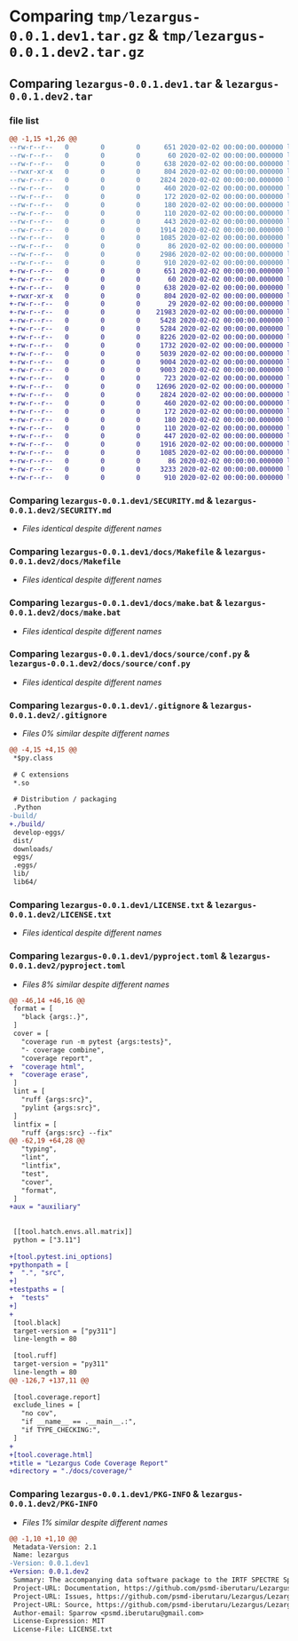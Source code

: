 # Comparing `tmp/lezargus-0.0.1.dev1.tar.gz` & `tmp/lezargus-0.0.1.dev2.tar.gz`

## Comparing `lezargus-0.0.1.dev1.tar` & `lezargus-0.0.1.dev2.tar`

### file list

```diff
@@ -1,15 +1,26 @@
--rw-r--r--   0        0        0      651 2020-02-02 00:00:00.000000 lezargus-0.0.1.dev1/SECURITY.md
--rw-r--r--   0        0        0       60 2020-02-02 00:00:00.000000 lezargus-0.0.1.dev1/workspace.code-workspace
--rw-r--r--   0        0        0      638 2020-02-02 00:00:00.000000 lezargus-0.0.1.dev1/docs/Makefile
--rwxr-xr-x   0        0        0      804 2020-02-02 00:00:00.000000 lezargus-0.0.1.dev1/docs/make.bat
--rw-r--r--   0        0        0     2824 2020-02-02 00:00:00.000000 lezargus-0.0.1.dev1/docs/source/conf.py
--rw-r--r--   0        0        0      460 2020-02-02 00:00:00.000000 lezargus-0.0.1.dev1/docs/source/index.rst
--rw-r--r--   0        0        0      172 2020-02-02 00:00:00.000000 lezargus-0.0.1.dev1/src/lezargus/__init__.py
--rw-r--r--   0        0        0      180 2020-02-02 00:00:00.000000 lezargus-0.0.1.dev1/src/lezargus/__version__.py
--rw-r--r--   0        0        0      110 2020-02-02 00:00:00.000000 lezargus-0.0.1.dev1/tests/__init__.py
--rw-r--r--   0        0        0      443 2020-02-02 00:00:00.000000 lezargus-0.0.1.dev1/tests/test_global.py
--rw-r--r--   0        0        0     1914 2020-02-02 00:00:00.000000 lezargus-0.0.1.dev1/.gitignore
--rw-r--r--   0        0        0     1085 2020-02-02 00:00:00.000000 lezargus-0.0.1.dev1/LICENSE.txt
--rw-r--r--   0        0        0       86 2020-02-02 00:00:00.000000 lezargus-0.0.1.dev1/README.md
--rw-r--r--   0        0        0     2986 2020-02-02 00:00:00.000000 lezargus-0.0.1.dev1/pyproject.toml
--rw-r--r--   0        0        0      910 2020-02-02 00:00:00.000000 lezargus-0.0.1.dev1/PKG-INFO
+-rw-r--r--   0        0        0      651 2020-02-02 00:00:00.000000 lezargus-0.0.1.dev2/SECURITY.md
+-rw-r--r--   0        0        0       60 2020-02-02 00:00:00.000000 lezargus-0.0.1.dev2/workspace.code-workspace
+-rw-r--r--   0        0        0      638 2020-02-02 00:00:00.000000 lezargus-0.0.1.dev2/docs/Makefile
+-rwxr-xr-x   0        0        0      804 2020-02-02 00:00:00.000000 lezargus-0.0.1.dev2/docs/make.bat
+-rw-r--r--   0        0        0       29 2020-02-02 00:00:00.000000 lezargus-0.0.1.dev2/docs/coverage/.gitignore
+-rw-r--r--   0        0        0    21983 2020-02-02 00:00:00.000000 lezargus-0.0.1.dev2/docs/coverage/coverage_html.js
+-rw-r--r--   0        0        0     5428 2020-02-02 00:00:00.000000 lezargus-0.0.1.dev2/docs/coverage/d_42ee850819605eda___init___py.html
+-rw-r--r--   0        0        0     5284 2020-02-02 00:00:00.000000 lezargus-0.0.1.dev2/docs/coverage/d_a44f0ac069e85531___init___py.html
+-rw-r--r--   0        0        0     8226 2020-02-02 00:00:00.000000 lezargus-0.0.1.dev2/docs/coverage/d_a44f0ac069e85531_test_global_py.html
+-rw-r--r--   0        0        0     1732 2020-02-02 00:00:00.000000 lezargus-0.0.1.dev2/docs/coverage/favicon_32.png
+-rw-r--r--   0        0        0     5039 2020-02-02 00:00:00.000000 lezargus-0.0.1.dev2/docs/coverage/index.html
+-rw-r--r--   0        0        0     9004 2020-02-02 00:00:00.000000 lezargus-0.0.1.dev2/docs/coverage/keybd_closed.png
+-rw-r--r--   0        0        0     9003 2020-02-02 00:00:00.000000 lezargus-0.0.1.dev2/docs/coverage/keybd_open.png
+-rw-r--r--   0        0        0      723 2020-02-02 00:00:00.000000 lezargus-0.0.1.dev2/docs/coverage/status.json
+-rw-r--r--   0        0        0    12696 2020-02-02 00:00:00.000000 lezargus-0.0.1.dev2/docs/coverage/style.css
+-rw-r--r--   0        0        0     2824 2020-02-02 00:00:00.000000 lezargus-0.0.1.dev2/docs/source/conf.py
+-rw-r--r--   0        0        0      460 2020-02-02 00:00:00.000000 lezargus-0.0.1.dev2/docs/source/index.rst
+-rw-r--r--   0        0        0      172 2020-02-02 00:00:00.000000 lezargus-0.0.1.dev2/src/lezargus/__init__.py
+-rw-r--r--   0        0        0      180 2020-02-02 00:00:00.000000 lezargus-0.0.1.dev2/src/lezargus/__version__.py
+-rw-r--r--   0        0        0      110 2020-02-02 00:00:00.000000 lezargus-0.0.1.dev2/tests/__init__.py
+-rw-r--r--   0        0        0      447 2020-02-02 00:00:00.000000 lezargus-0.0.1.dev2/tests/test_global.py
+-rw-r--r--   0        0        0     1916 2020-02-02 00:00:00.000000 lezargus-0.0.1.dev2/.gitignore
+-rw-r--r--   0        0        0     1085 2020-02-02 00:00:00.000000 lezargus-0.0.1.dev2/LICENSE.txt
+-rw-r--r--   0        0        0       86 2020-02-02 00:00:00.000000 lezargus-0.0.1.dev2/README.md
+-rw-r--r--   0        0        0     3233 2020-02-02 00:00:00.000000 lezargus-0.0.1.dev2/pyproject.toml
+-rw-r--r--   0        0        0      910 2020-02-02 00:00:00.000000 lezargus-0.0.1.dev2/PKG-INFO
```

### Comparing `lezargus-0.0.1.dev1/SECURITY.md` & `lezargus-0.0.1.dev2/SECURITY.md`

 * *Files identical despite different names*

### Comparing `lezargus-0.0.1.dev1/docs/Makefile` & `lezargus-0.0.1.dev2/docs/Makefile`

 * *Files identical despite different names*

### Comparing `lezargus-0.0.1.dev1/docs/make.bat` & `lezargus-0.0.1.dev2/docs/make.bat`

 * *Files identical despite different names*

### Comparing `lezargus-0.0.1.dev1/docs/source/conf.py` & `lezargus-0.0.1.dev2/docs/source/conf.py`

 * *Files identical despite different names*

### Comparing `lezargus-0.0.1.dev1/.gitignore` & `lezargus-0.0.1.dev2/.gitignore`

 * *Files 0% similar despite different names*

```diff
@@ -4,15 +4,15 @@
 *$py.class
 
 # C extensions
 *.so
 
 # Distribution / packaging
 .Python
-build/
+./build/
 develop-eggs/
 dist/
 downloads/
 eggs/
 .eggs/
 lib/
 lib64/
```

### Comparing `lezargus-0.0.1.dev1/LICENSE.txt` & `lezargus-0.0.1.dev2/LICENSE.txt`

 * *Files identical despite different names*

### Comparing `lezargus-0.0.1.dev1/pyproject.toml` & `lezargus-0.0.1.dev2/pyproject.toml`

 * *Files 8% similar despite different names*

```diff
@@ -46,14 +46,16 @@
 format = [
   "black {args:.}",
 ]
 cover = [
   "coverage run -m pytest {args:tests}",
   "- coverage combine",
   "coverage report",
+  "coverage html",
+  "coverage erase",
 ]
 lint = [
   "ruff {args:src}",
   "pylint {args:src}",
 ]
 lintfix = [
   "ruff {args:src} --fix"
@@ -62,19 +64,28 @@
   "typing",
   "lint",
   "lintfix",
   "test",
   "cover",
   "format",
 ]
+aux = "auxiliary"
 
 
 [[tool.hatch.envs.all.matrix]]
 python = ["3.11"]
 
+[tool.pytest.ini_options]
+pythonpath = [
+  ".", "src",
+]
+testpaths = [
+  "tests"
+]
+
 [tool.black]
 target-version = ["py311"]
 line-length = 80
 
 [tool.ruff]
 target-version = "py311"
 line-length = 80
@@ -126,7 +137,11 @@
 
 [tool.coverage.report]
 exclude_lines = [
   "no cov",
   "if __name__ == .__main__.:",
   "if TYPE_CHECKING:",
 ]
+
+[tool.coverage.html]
+title = "Lezargus Code Coverage Report"
+directory = "./docs/coverage/"
```

### Comparing `lezargus-0.0.1.dev1/PKG-INFO` & `lezargus-0.0.1.dev2/PKG-INFO`

 * *Files 1% similar despite different names*

```diff
@@ -1,10 +1,10 @@
 Metadata-Version: 2.1
 Name: lezargus
-Version: 0.0.1.dev1
+Version: 0.0.1.dev2
 Summary: The accompanying data software package to the IRTF SPECTRE Spectrograph.
 Project-URL: Documentation, https://github.com/psmd-iberutaru/Lezargus/Lezargus#readme
 Project-URL: Issues, https://github.com/psmd-iberutaru/Lezargus/Lezargus/issues
 Project-URL: Source, https://github.com/psmd-iberutaru/Lezargus/Lezargus
 Author-email: Sparrow <psmd.iberutaru@gmail.com>
 License-Expression: MIT
 License-File: LICENSE.txt
```

